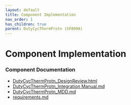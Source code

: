 ```yaml
---
layout: default
title: Component Implementation
nav_order: 1
has_children: true
parent: DutyCycThermProtn (SF009A)
---
```

# Component Implementation
### Component Documentation

- [DutyCycThermProtn_DesignReview.html](doc/DutyCycThermProtn_DesignReview.html)
- [DutyCycThermProtn_Integration Manual.md](doc/DutyCycThermProtn_Integration%20Manual.md)
- [DutyCycThermProtn_MDD.md](doc/DutyCycThermProtn_MDD.md)
- [requirements.md](doc/requirements.md)

